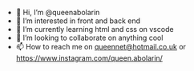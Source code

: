 - 👋 Hi, I’m @queenabolarin
- 👀 I’m interested in front and back end 
- 🌱 I’m currently learning html and css on vscode
- 💞️ I’m looking to collaborate on anything cool
- 📫 How to reach me on queennet@hotmail.co.uk or https://www.instagram.com/queen.abolarin/

<!---
queenabolarin/queenabolarin is a ✨ special ✨ repository because its `README.md` (this file) appears on your GitHub profile.
You can click the Preview link to take a look at your changes.
--->
